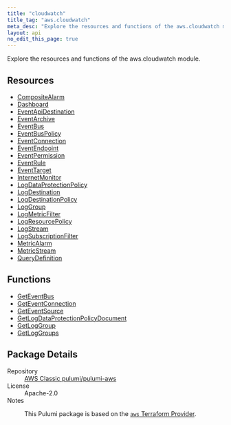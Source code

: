 ```yaml
---
title: "cloudwatch"
title_tag: "aws.cloudwatch"
meta_desc: "Explore the resources and functions of the aws.cloudwatch module."
layout: api
no_edit_this_page: true
---
```


<!-- WARNING: this file was generated by Pulumi Docs Generator. -->
<!-- Do not edit by hand unless you're certain you know what you are doing! -->

Explore the resources and functions of the aws.cloudwatch module.

<h2 id="resources">Resources</h2>
<ul class="api">
    <li><a href="compositealarm/" title="CompositeAlarm"><span class="api-symbol api-symbol--resource"></span>CompositeAlarm</a></li>
    <li><a href="dashboard/" title="Dashboard"><span class="api-symbol api-symbol--resource"></span>Dashboard</a></li>
    <li><a href="eventapidestination/" title="EventApiDestination"><span class="api-symbol api-symbol--resource"></span>EventApiDestination</a></li>
    <li><a href="eventarchive/" title="EventArchive"><span class="api-symbol api-symbol--resource"></span>EventArchive</a></li>
    <li><a href="eventbus/" title="EventBus"><span class="api-symbol api-symbol--resource"></span>EventBus</a></li>
    <li><a href="eventbuspolicy/" title="EventBusPolicy"><span class="api-symbol api-symbol--resource"></span>EventBusPolicy</a></li>
    <li><a href="eventconnection/" title="EventConnection"><span class="api-symbol api-symbol--resource"></span>EventConnection</a></li>
    <li><a href="eventendpoint/" title="EventEndpoint"><span class="api-symbol api-symbol--resource"></span>EventEndpoint</a></li>
    <li><a href="eventpermission/" title="EventPermission"><span class="api-symbol api-symbol--resource"></span>EventPermission</a></li>
    <li><a href="eventrule/" title="EventRule"><span class="api-symbol api-symbol--resource"></span>EventRule</a></li>
    <li><a href="eventtarget/" title="EventTarget"><span class="api-symbol api-symbol--resource"></span>EventTarget</a></li>
    <li><a href="internetmonitor/" title="InternetMonitor"><span class="api-symbol api-symbol--resource"></span>InternetMonitor</a></li>
    <li><a href="logdataprotectionpolicy/" title="LogDataProtectionPolicy"><span class="api-symbol api-symbol--resource"></span>LogDataProtectionPolicy</a></li>
    <li><a href="logdestination/" title="LogDestination"><span class="api-symbol api-symbol--resource"></span>LogDestination</a></li>
    <li><a href="logdestinationpolicy/" title="LogDestinationPolicy"><span class="api-symbol api-symbol--resource"></span>LogDestinationPolicy</a></li>
    <li><a href="loggroup/" title="LogGroup"><span class="api-symbol api-symbol--resource"></span>LogGroup</a></li>
    <li><a href="logmetricfilter/" title="LogMetricFilter"><span class="api-symbol api-symbol--resource"></span>LogMetricFilter</a></li>
    <li><a href="logresourcepolicy/" title="LogResourcePolicy"><span class="api-symbol api-symbol--resource"></span>LogResourcePolicy</a></li>
    <li><a href="logstream/" title="LogStream"><span class="api-symbol api-symbol--resource"></span>LogStream</a></li>
    <li><a href="logsubscriptionfilter/" title="LogSubscriptionFilter"><span class="api-symbol api-symbol--resource"></span>LogSubscriptionFilter</a></li>
    <li><a href="metricalarm/" title="MetricAlarm"><span class="api-symbol api-symbol--resource"></span>MetricAlarm</a></li>
    <li><a href="metricstream/" title="MetricStream"><span class="api-symbol api-symbol--resource"></span>MetricStream</a></li>
    <li><a href="querydefinition/" title="QueryDefinition"><span class="api-symbol api-symbol--resource"></span>QueryDefinition</a></li>
</ul>

<h2 id="functions">Functions</h2>
<ul class="api">
    <li><a href="geteventbus/" title="GetEventBus"><span class="api-symbol api-symbol--function"></span>GetEventBus</a></li>
    <li><a href="geteventconnection/" title="GetEventConnection"><span class="api-symbol api-symbol--function"></span>GetEventConnection</a></li>
    <li><a href="geteventsource/" title="GetEventSource"><span class="api-symbol api-symbol--function"></span>GetEventSource</a></li>
    <li><a href="getlogdataprotectionpolicydocument/" title="GetLogDataProtectionPolicyDocument"><span class="api-symbol api-symbol--function"></span>GetLogDataProtectionPolicyDocument</a></li>
    <li><a href="getloggroup/" title="GetLogGroup"><span class="api-symbol api-symbol--function"></span>GetLogGroup</a></li>
    <li><a href="getloggroups/" title="GetLogGroups"><span class="api-symbol api-symbol--function"></span>GetLogGroups</a></li>
</ul>

<h2 id="package-details">Package Details</h2>
<dl class="package-details">
	<dt>Repository</dt>
	<dd><a href="https://github.com/pulumi/pulumi-aws">AWS Classic pulumi/pulumi-aws</a></dd>
	<dt>License</dt>
	<dd>Apache-2.0</dd>
	<dt>Notes</dt>
	<dd><p>This Pulumi package is based on the <a href="https://github.com/hashicorp/terraform-provider-aws"><code>aws</code> Terraform Provider</a>.</p>
</dd>
</dl>

